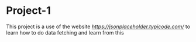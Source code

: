 # Project-1

This project is a use of the website _https://jsonplaceholder.typicode.com/_ to learn how to do data fetching and learn from this
